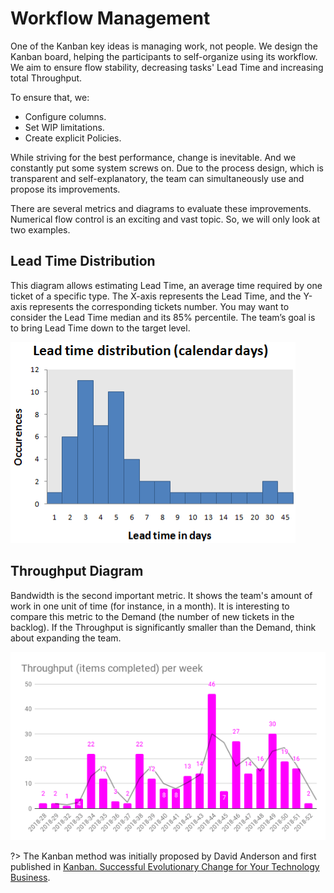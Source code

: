 # Workflow Management

One of the Kanban key ideas is managing work, not people. We design the Kanban board, helping the participants to self-organize using its workflow. We aim to ensure flow stability, decreasing tasks' Lead Time and increasing total Throughput.

To ensure that, we:

* Configure columns.
* Set WIP limitations.
* Create explicit Policies.

While striving for the best performance, change is inevitable. And we constantly put some system screws on. Due to the process design, which is transparent and self-explanatory, the team can simultaneously use and propose its improvements.

There are several metrics and diagrams to evaluate these improvements. Numerical flow control is an exciting and vast topic. So, we will only look at two examples.

## Lead Time Distribution

This diagram allows estimating Lead Time, an average time required by one ticket of a specific type. The X-axis represents the Lead Time, and the Y-axis represents the corresponding tickets number. You may want to consider the Lead Time median and its 85% percentile. The team’s goal is to bring Lead Time down to the target level.

![Lead Time Distribution Diagram](_images/workflowmanagement-leadtime.png)

## Throughput Diagram

Bandwidth is the second important metric. It shows the team's amount of work in one unit of time (for instance, in a month). It is interesting to compare this metric to the Demand (the number of new tickets in the backlog). If the Throughput is significantly smaller than the Demand, think about expanding the team.

![Throughput Diagram](_images/workflowmanagement-throughput.png)


?> The Kanban method was initially proposed by David Anderson and first published in [Kanban. Successful Evolutionary Change for Your Technology Business](https://www.amazon.com/Kanban-David-J-Anderson-ebook/dp/B0057H2M70/).
